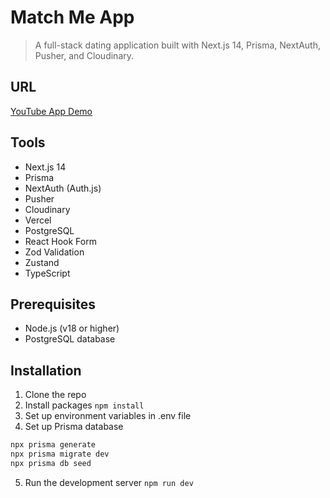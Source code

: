 # Match Me App

> A full-stack dating application built with Next.js 14, Prisma, NextAuth, Pusher, and Cloudinary.

## URL

[YouTube App Demo](https://youtu.be/HqlJjX9uIuk)

## Tools

- Next.js 14
- Prisma
- NextAuth (Auth.js)
- Pusher
- Cloudinary
- Vercel
- PostgreSQL
- React Hook Form
- Zod Validation
- Zustand
- TypeScript

## Prerequisites

- Node.js (v18 or higher)
- PostgreSQL database

## Installation

1. Clone the repo
2. Install packages `npm install`
3. Set up environment variables in .env file
4. Set up Prisma database

```bash
npx prisma generate
npx prisma migrate dev
npx prisma db seed
```

5. Run the development server `npm run dev`
